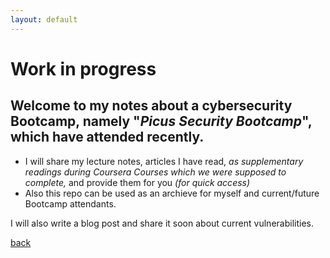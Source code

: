 ```yaml
---
layout: default
---
```


# Work in progress
## Welcome to my notes about a cybersecurity Bootcamp, namely "_Picus Security Bootcamp_", which  have attended recently.

- I will share my lecture notes, articles I have read, _as supplementary readings during Coursera Courses which we were supposed to complete,_
and provide them for you  _(for quick access)_
- Also this repo can be used as an archieve for myself and current/future Bootcamp attendants.

 
I will also write a blog post and share it soon about current vulnerabilities.

[back](./)
